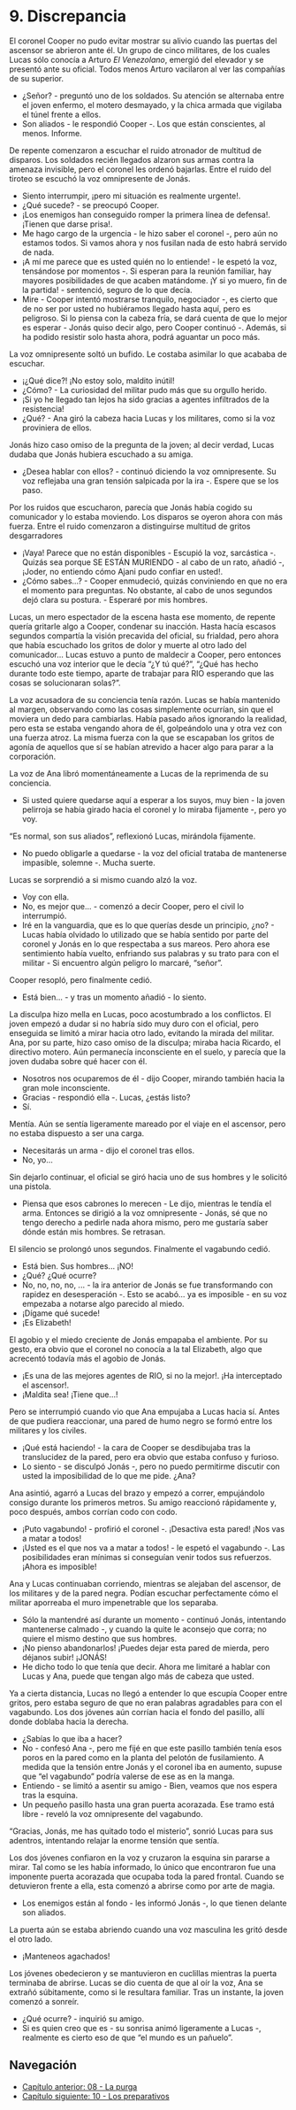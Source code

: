 # 9. Discrepancia

El coronel Cooper no pudo evitar mostrar su alivio cuando las puertas del ascensor se abrieron ante él. Un grupo de cinco militares, de los cuales Lucas sólo conocía a Arturo *El Venezolano*, emergió del elevador y se presentó ante su oficial. Todos menos Arturo vacilaron al ver las compañías de su superior.

- ¿Señor? - preguntó uno de los soldados. Su atención se alternaba entre el joven enfermo, el motero desmayado, y la chica armada que vigilaba el túnel frente a ellos. 
- Son aliados - le respondió Cooper -. Los que están conscientes, al menos. Informe.

De repente comenzaron a escuchar el ruido atronador de multitud de disparos. Los soldados recién llegados alzaron sus armas contra la amenaza invisible, pero el coronel les ordenó bajarlas. Entre el ruido del tiroteo se escuchó la voz omnipresente de Jonás.

- Siento interrumpir, ¡pero mi situación es realmente urgente!.
- ¿Qué sucede? - se preocupó Cooper. 
- ¡Los enemigos han conseguido romper la primera línea de defensa!. ¡Tienen que darse prisa!.
- Me hago cargo de la urgencia - le hizo saber el coronel -, pero aún no estamos todos. Si vamos ahora y nos fusilan nada de esto habrá servido de nada.
- ¡A mí me parece que es usted quién no lo entiende! - le espetó la voz, tensándose por momentos -. Si esperan para la reunión familiar, hay mayores posibilidades de que acaben matándome. ¡Y si yo muero, fin de la partida! - sentenció, seguro de lo que decía.
- Mire - Cooper intentó mostrarse tranquilo, negociador -, es cierto que de no ser por usted no hubiéramos llegado hasta aquí, pero es peligroso. Si lo piensa con la cabeza fría, se dará cuenta de que lo mejor es esperar - Jonás quiso decir algo, pero Cooper continuó -. Además, si ha podido resistir solo hasta ahora, podrá aguantar un poco más.

La voz omnipresente soltó un bufido. Le costaba asimilar lo que acababa de escuchar.

- ¡¿Qué dice?! ¡No estoy solo, maldito inútil!
- ¿Cómo? - La curiosidad del militar pudo más que su orgullo herido.
- ¡Si yo he llegado tan lejos ha sido gracias a agentes infiltrados de la resistencia! 
- ¿Qué? - Ana giró la cabeza hacia Lucas y los militares, como si la voz proviniera de ellos. 

Jonás hizo caso omiso de la pregunta de la joven; al decir verdad, Lucas dudaba que Jonás hubiera escuchado a su amiga.

- ¿Desea hablar con ellos? - continuó diciendo la voz omnipresente. Su voz reflejaba una gran tensión salpicada por la ira -. Espere que se los paso.

Por los ruidos que escucharon, parecía que Jonás había cogido su comunicador y lo estaba moviendo. Los disparos se oyeron ahora con más fuerza. Entre el ruido comenzaron a distinguirse multitud de gritos desgarradores 

- ¡Vaya! Parece que no están disponibles - Escupió la voz, sarcástica -. Quizás sea porque SE ESTÁN MURIENDO - al cabo de un rato, añadió -, ¡Joder, no entiendo cómo Ajani pudo confiar en usted!.
- ¿Cómo sabes...? - Cooper enmudeció, quizás conviniendo en que no era el momento para preguntas. No obstante, al cabo de unos segundos dejó clara su postura. - Esperaré por mis hombres.

Lucas, un mero espectador de la escena hasta ese momento, de repente quería gritarle algo a Cooper, condenar su inacción. Hasta hacía escasos segundos compartía la visión precavida del oficial, su frialdad, pero ahora que había escuchado los gritos de dolor y muerte al otro lado del comunicador... Lucas estuvo a punto de maldecir a Cooper, pero entonces escuchó una voz interior que le decía “¿Y tú qué?”, “¿Qué has hecho durante todo este tiempo, aparte de trabajar para RIO esperando que las cosas se solucionaran solas?”. 

La voz acusadora de su conciencia tenía razón. Lucas se había mantenido al margen, observando como las cosas simplemente ocurrían, sin que el moviera un dedo para cambiarlas. Había pasado años ignorando la realidad, pero esta se estaba vengando ahora de él, golpeándolo una y otra vez con una fuerza atroz. La misma fuerza con la que se escapaban los gritos de agonía de aquellos que sí se habían atrevido a hacer algo para parar a la corporación.

La voz de Ana libró momentáneamente a Lucas de la reprimenda de su conciencia.

- Si usted quiere quedarse aquí a esperar a los suyos, muy bien - la joven pelirroja se había girado hacia el coronel y lo miraba fijamente -, pero yo voy.

“Es normal, son sus aliados”, reflexionó Lucas, mirándola fijamente.

- No puedo obligarle a quedarse - la voz del oficial trataba de mantenerse impasible, solemne -. Mucha suerte.

Lucas se sorprendió a si mismo cuando alzó la voz.

- Voy con ella.
- No, es mejor que... - comenzó a decir Cooper, pero el civil lo interrumpió.
- Iré en la vanguardia, que es lo que querías desde un principio, ¿no? - Lucas había olvidado lo utilizado que se había sentido por parte del coronel y Jonás en lo que respectaba a sus mareos. Pero ahora ese sentimiento había vuelto, enfriando sus palabras y su trato para con el militar - Si encuentro algún peligro lo marcaré, “señor”.

Cooper resopló, pero finalmente cedió.

- Está bien... - y tras un momento añadió - lo siento.

La disculpa hizo mella en Lucas, poco acostumbrado a los conflictos. El joven empezó a dudar si no habría sido muy duro con el oficial, pero enseguida se limitó a mirar hacia otro lado, evitando la mirada del militar. Ana, por su parte, hizo caso omiso de la disculpa; miraba hacia Ricardo, el directivo motero. Aún permanecía inconsciente en el suelo, y parecía que la joven dudaba sobre qué hacer con él.

- Nosotros nos ocuparemos de él - dijo Cooper, mirando también hacia la gran mole inconsciente.
- Gracias - respondió ella -. Lucas, ¿estás listo?
- Sí.

Mentía. Aún se sentía ligeramente mareado por el viaje en el ascensor, pero no estaba dispuesto a ser una carga.

- Necesitarás un arma - dijo el coronel tras ellos.
- No, yo...

Sin dejarlo continuar, el oficial se giró hacia uno de sus hombres y le solicitó una pistola.

- Piensa que esos cabrones lo merecen - Le dijo, mientras le tendía el arma. Entonces se dirigió a la voz omnipresente - Jonás, sé que no tengo derecho a pedirle nada ahora mismo, pero me gustaría saber dónde están mis hombres. Se retrasan.

El silencio se prolongó unos segundos. Finalmente el vagabundo cedió.

- Está bien. Sus hombres... ¡NO!
- ¿Qué? ¿Qué ocurre?
- No, no, no, no, ... - la ira anterior de Jonás se fue transformando con rapidez en desesperación -. Esto se acabó... ya es imposible - en su voz empezaba a notarse algo parecido al miedo.
- ¡Dígame qué sucede!
- ¡Es Elizabeth!

El agobio y el miedo creciente de Jonás empapaba el ambiente. Por su gesto, era obvio que el coronel no conocía a la tal Elizabeth, algo que acrecentó todavía más el agobio de Jonás.

- ¡Es una de las mejores agentes de RIO, si no la mejor!. ¡Ha interceptado el ascensor!.
- ¡Maldita sea! ¡Tiene que...!

Pero se interrumpió cuando vio que Ana empujaba a Lucas hacia sí. Antes de que pudiera reaccionar, una pared de humo negro se formó entre los militares y los civiles.

- ¡Qué está haciendo! - la cara de Cooper se desdibujaba tras la translucidez de la pared, pero era obvio que estaba confuso y furioso.
- Lo siento - se disculpó Jonás -, pero no puedo permitirme discutir con usted la imposibilidad de lo que me pide. ¿Ana?

Ana asintió, agarró a Lucas del brazo y empezó a correr, empujándolo consigo durante los primeros metros. Su amigo reaccionó rápidamente y, poco después, ambos corrían codo con codo.

- ¡Puto vagabundo! - profirió el coronel -. ¡Desactiva esta pared! ¡Nos vas a matar a todos!
- ¡Usted es el que nos va a matar a todos! - le espetó el vagabundo -. Las posibilidades eran mínimas si conseguían venir todos sus refuerzos. ¡Ahora es imposible!

Ana y Lucas continuaban corriendo, mientras se alejaban del ascensor, de los militares y de la pared negra. Podían escuchar perfectamente cómo el militar aporreaba el muro impenetrable que los separaba.

- Sólo la mantendré así durante un momento - continuó Jonás, intentando mantenerse calmado -, y cuando la quite le aconsejo que corra; no quiere el mismo destino que sus hombres.
- ¡No pienso abandonarlos! ¡Puedes dejar esta pared de mierda, pero déjanos subir! ¡JONÁS!
- He dicho todo lo que tenía que decir. Ahora me limitaré a hablar con Lucas y Ana, puede que tengan algo más de cabeza que usted.

Ya a cierta distancia, Lucas no llegó a entender lo que escupía Cooper entre gritos, pero estaba seguro de que no eran palabras agradables para con el vagabundo. Los dos jóvenes aún corrían hacia el fondo del pasillo, allí donde doblaba hacia la derecha.

- ¿Sabías lo que iba a hacer?
- No - confesó Ana -, pero me fijé en que este pasillo también tenía esos poros en la pared como en la planta del pelotón de fusilamiento. A medida que la tensión entre Jonás y el coronel iba en aumento, supuse que “el vagabundo” podría valerse de ese as en la manga.
- Entiendo - se limitó a asentir su amigo - Bien, veamos que nos espera tras la esquina.
- Un pequeño pasillo hasta una gran puerta acorazada. Ese tramo está libre - reveló la voz omnipresente del vagabundo.

“Gracias, Jonás, me has quitado todo el misterio”, sonrió Lucas para sus adentros, intentando relajar la enorme tensión que sentía.

Los dos jóvenes confiaron en la voz y cruzaron la esquina sin pararse a mirar. Tal como se les había informado, lo único que encontraron fue una imponente puerta acorazada que ocupaba toda la pared frontal. Cuando se detuvieron frente a ella, esta comenzó a abrirse como por arte de magia.

- Los enemigos están al fondo - les informó Jonás -, lo que tienen delante son aliados.

La puerta aún se estaba abriendo cuando una voz masculina les gritó desde el otro lado.

- ¡Manteneos agachados!

Los jóvenes obedecieron y se mantuvieron en cuclillas mientras la puerta terminaba de abrirse. Lucas se dio cuenta de que al oír la voz, Ana se extrañó súbitamente, como si le resultara familiar. Tras un instante, la joven comenzó a sonreír.

- ¿Qué ocurre? - inquirió su amigo.
- Si es quien creo que es - su sonrisa animó ligeramente a Lucas -, realmente es cierto eso de que “el mundo es un pañuelo”.


## Navegación

- [Capítulo anterior: 08 - La purga](c08_la-purga.md)
- [Capítulo siguiente: 10 - Los preparativos](c10_los-preparativos.md)
